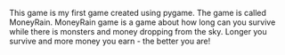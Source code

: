 This game is my first game created using pygame. The game is called MoneyRain. MoneyRain game is a game about how long can you survive while there is monsters and money dropping from the sky. Longer you survive and more money you earn - the better you are!